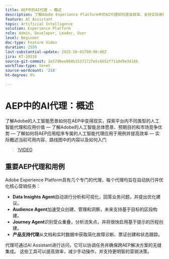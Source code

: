```yaml
---
title: AEP中的AI代理 — 概述
description: 了解Adobe Experience Platform中的AI代理如何提高效率、支持实际用例并提供应用价值。 探索愿景、路线图以及如何开始。
feature: AI Assistant
topic: Artificial Intelligence
solution: Experience Platform
role: Admin, Developer, Leader, User
level: Beginner
doc-type: Feature Video
duration: 2559
last-substantial-update: 2025-10-01T00:00:00Z
jira: KT-19310
source-git-commit: 2e57d6ee984b1537172fe5c6652ff110d9e3416b
workflow-type: tm+mt
source-wordcount: '216'
ht-degree: 0%

---
```



# AEP中的AI代理：概述

了解Adobe的人工智能愿景如何在AEP中变得现实，探索平台内不同类型的人工智能代理和应用价值 — 了解Adobe的人工智能总体愿景、预期目的和市场竞争优势 — 了解如何将AEP应用程序专属的人工智能代理应用于用例并提高效率 — 实际概述当前可用内容、路线图中的内容以及如何入门

>[!VIDEO](https://video.tv.adobe.com/v/3475315/?learn=on&enablevpops)

## 重要AEP代理和用例

Adobe Experience Platform具有几个专门的代理，每个代理均旨在自动执行并优化核心营销任务：

* **Data Insights Agent**&#x200B;自动进行分析和可视化，回答业务问题，并提出优化建议。
* **Audience Agent**&#x200B;加速受众创建、管理和洞察，未来支持基于目标的区段构建。
* **Journey Agent**&#x200B;识别受众重叠，分析流失点，并将很快启用基于提示的历程创建。
* **产品支持代理**&#x200B;从文档和实时数据中获取简化故障诊断、票证创建和状态跟踪。

代理可通过AI Assistant进行访问，它可以协调任务并确保跨AEP解决方案的无缝集成。 这些工具可以提高效率，减少手动操作，并支持更明智的营销决策。


